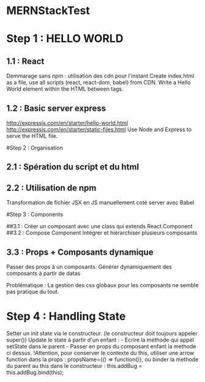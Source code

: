 # MERNStackTest

# Step 1 : HELLO WORLD

## 1.1 : React
Demmarage sans npm : utilisation des cdn pour l'instant
Create index.html as a file, use all scripts (react, react-dom, babel) from CDN. Write a Hello World element within the HTML between  tags.

## 1.2 : Basic server express

http://expressjs.com/en/starter/hello-world.html
http://expressjs.com/en/starter/static-files.html
Use Node and Express to serve the HTML file.

#Step 2 : Organisation

## 2.1 : Spération du script et du html
## 2.2 : Utilisation de npm
  Transformation de fichier JSX en JS manuellement coté server avec Babel

#Step 3 : Components

##3.1 : Créer un composant avec une class qui extends React.Component
##3.2 : Compose Component
  Intégrer et hiérarchiser plusieurs composants

## 3.3  :  Props + Composants dynamique
  Passer des props à un composants.
  Générer dynamiquement des composants à partir de datas

  Problématique : La gestion des css globaux pour les composants ne semble pas pratique du tout.

# Step 4 : Handling State
  Setter un init state via le constructeur. (le constructeur doit toujours appeler super())
  Update le state à partir d'un enfant :
    - Ecrire la méthode qui appel setState dans le parent
    - Passer en props du composant enfant la methode ci dessus. !Attention, pour conserver le contexte du this, utiliser une arrow function dans la props : propsName={() => function()}, ou binder la methode du parent au this dans le constructeur : this.addBug = this.addBug.bind(this);

